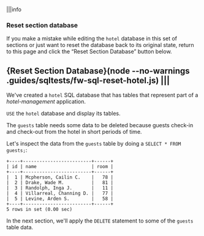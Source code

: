 |||info
### Reset section database
If you make a mistake while editing the `hotel` database in this set of sections or just want to reset the database back to its original state, return to this page and click the “Reset Section Database” button below.

{Reset Section Database}(node --no-warnings .guides/sqltests/fw-sql-reset-hotel.js)
|||
---

We've created a `hotel` SQL database that has tables that represent part of a _hotel-management_ application.

`USE` the `hotel` database and display its tables.

The `guests` table needs some data to be deleted because guests check-in and check-out from the hotel in short periods of time.

Let's inspect the data from the `guests` table by doing a `SELECT * FROM guests;`:

```
+----+-------------------------+------+
| id | name                    | room |
+----+-------------------------+------+
|  1 | Mcpherson, Cailin C.    |   78 |
|  2 | Drake, Wade M.          |   81 |
|  3 | Randolph, Inga J.       |   11 |
|  4 | Villarreal, Channing D. |   77 |
|  5 | Levine, Arden S.        |   58 |
+----+-------------------------+------+
5 rows in set (0.00 sec) 
```

In the next section, we'll apply the `DELETE` statement to some of the `guests` table data. 
